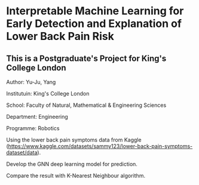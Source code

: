 # Interpretable Machine Learning for Early Detection and Explanation of Lower Back Pain Risk
## This is a Postgraduate's Project for King's College London

Author: Yu-Ju, Yang

Institutuin: King's College London

School: Faculty of Natural, Mathematical & Engineering Sciences

Department: Engineering

Programme: Robotics


Using the lower back pain symptoms data from Kaggle (https://www.kaggle.com/datasets/sammy123/lower-back-pain-symptoms-dataset/data).

Develop the GNN deep learning model for prediction.

Compare the result with K-Nearest Neighbour algorithm.
